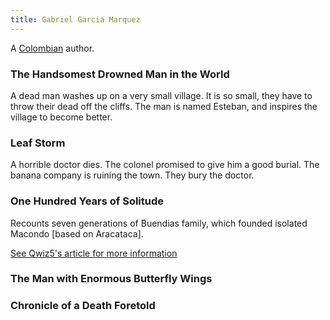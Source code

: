 ```yaml
---
title: Gabriel Garcia Marquez
---
```


A [Colombian](../index.html) author.

### The Handsomest Drowned Man in the World

A dead man washes up on a very small village. It is so small, they have to throw their dead off the cliffs. The man is named Esteban, and inspires the village to become better.

### Leaf Storm

A horrible doctor dies. The colonel promised to give him a good burial. The banana company is ruining the town. They bury the doctor.

### One Hundred Years of Solitude

Recounts seven generations of Buendias family, which founded isolated Macondo [based on Aracataca].

[See Qwiz5's article for more information](https://www.qwizbowl.com/post/qwiz5-quizbowl-100years)

### The Man with Enormous Butterfly Wings

### Chronicle of a Death Foretold
